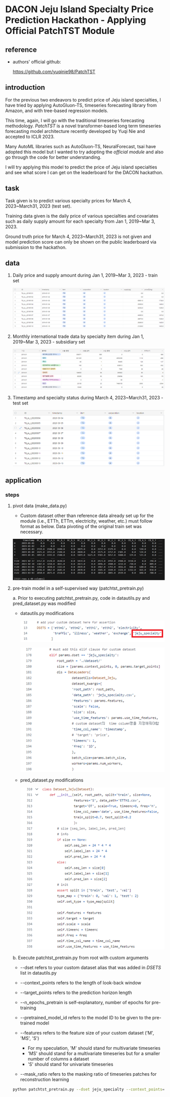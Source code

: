 # DACON Jeju Island Specialty Price Prediction Hackathon - Applying Official PatchTST Module

## reference

- authors' official github:

    https://github.com/yuqinie98/PatchTST

## introduction

For the previous two endeavors to predict price of Jeju island specialties, I have tried by applying AutoGluon-TS, timeseries forecasting library from Amazon, and with tree-based regression models.

This time, again, I will go with the traditional timeseries forecasting methodology. _PatchTST_ is a novel transformer-based long term timeseries forecasting model architecture recently developed by Yuqi Nie and accepted to ICLR 2023.

Many AutoML libraries such as AutoGluon-TS, NeuralForecast, tsai have adopted this model but I wanted to try adopting the _official module_ and also go through the code for better understanding.

I will try applying this model to predict the price of Jeju island specialties and see what score I can get on the leaderboard for the DACON hackathon.

## task

Task given is to predict various specialty prices for March 4, 2023~March31, 2023 (test set).

Training data given is the daily price of various specialties and covariates such as daily supply amount for each specialty from Jan 1, 2019~Mar 3, 2023.

Ground truth price for March 4, 2023~March31, 2023 is not given and model prediction score can only be shown on the public leaderboard via submission to the hackathon.

## data

1. Daily price and supply amount during Jan 1, 2019~Mar 3, 2023 - train set
   
   ![train_data.png](https://github.com/wschung1113/jeju_specialty/blob/main/images/train_data.png)

2. Monthly international trade data by specialty item during Jan 1, 2019~Mar 3, 2023 - subsidiary set

   ![international_trade.png](https://github.com/wschung1113/jeju_specialty/blob/main/images/international_trade.png)

3. Timestamp and specialty status during March 4, 2023~March31, 2023 - test set

   ![test_data.png](https://github.com/wschung1113/jeju_specialty/blob/main/images/test_data.png)

## application
### steps
1. pivot data (make_data.py)
    
    - Custom dataset other than reference data already set up for the module (i.e., ETTh, ETTm, electricity, weather, etc.) must follow format as below. Data pivoting of the original train set was necessary.

    ![train_data_pivoted_by_timestamp.png](https://github.com/wschung1113/jeju_specialty_patch_tst/blob/main/images/train_data_pivoted_by_timestamp.png)

2. pre-train model in a self-supervised way (patchtst_pretrain.py)
    
    a. Prior to executing patchtst_pretrain.py, code in datautils.py and pred_dataset.py was modified
    
    + datautils.py modifications
        
        ![datautils_mod_1.png](https://github.com/wschung1113/jeju_specialty_patch_tst/blob/main/images/datautils_mod_1.png)

        ![datautils_mod_2.png](https://github.com/wschung1113/jeju_specialty_patch_tst/blob/main/images/datautils_mod_2.png)
    
    + pred_dataset.py modifications
        
        ![pred_dataset_mod_1.png](https://github.com/wschung1113/jeju_specialty_patch_tst/blob/main/images/pred_dataset_mod_1.png)

    b. Execute patchtst_pretrain.py from root with custom arguments

    + --dset refers to your custom dataset alias that was added in _DSETS_ list in datautils.py
    + --context_points refers to the length of look-back window
    + --target_points refers to the prediction horizon length
    + --n_epochs_pretrain is self-explanatory, number of epochs for pre-training
    + --pretrained_model_id refers to the model ID to be given to the pre-trained model
    + --features refers to the feature size of your custom dataset ('M', 'MS', 'S')
        
        * For my speculation, 'M' should stand for multivariate timeseries
        * 'MS' should stand for a multivariate timeseries but for a smaller number of columns a dataset
        * 'S' should stand for univariate timeseries
    + --mask_ratio refers to the masking ratio of timeseries patches for reconstruction learning
    ```bash
    python patchtst_pretrain.py --dset jeju_specialty --context_points=365 --target_points=28 --n_epochs_pretrain=10 --pretrained_model_id=13 --features='M'  --mask_ratio 0.4
    ```

    